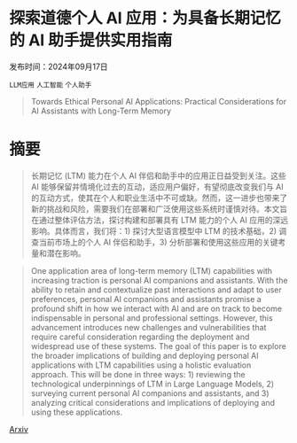 # 探索道德个人 AI 应用：为具备长期记忆的 AI 助手提供实用指南

发布时间：2024年09月17日

`LLM应用` `人工智能` `个人助手`

> Towards Ethical Personal AI Applications: Practical Considerations for AI Assistants with Long-Term Memory

# 摘要

> 长期记忆 (LTM) 能力在个人 AI 伴侣和助手中的应用正日益受到关注。这些 AI 能够保留并情境化过去的互动，适应用户偏好，有望彻底改变我们与 AI 的互动方式，使其在个人和职业生活中不可或缺。然而，这一进步也带来了新的挑战和风险，需要我们在部署和广泛使用这些系统时谨慎对待。本文旨在通过整体评估方法，探讨构建和部署具有 LTM 能力的个人 AI 应用的深远影响。具体而言，我们将：1) 探讨大型语言模型中 LTM 的技术基础，2) 调查当前市场上的个人 AI 伴侣和助手，3) 分析部署和使用这些应用的关键考量和潜在影响。

> One application area of long-term memory (LTM) capabilities with increasing traction is personal AI companions and assistants. With the ability to retain and contextualize past interactions and adapt to user preferences, personal AI companions and assistants promise a profound shift in how we interact with AI and are on track to become indispensable in personal and professional settings. However, this advancement introduces new challenges and vulnerabilities that require careful consideration regarding the deployment and widespread use of these systems. The goal of this paper is to explore the broader implications of building and deploying personal AI applications with LTM capabilities using a holistic evaluation approach. This will be done in three ways: 1) reviewing the technological underpinnings of LTM in Large Language Models, 2) surveying current personal AI companions and assistants, and 3) analyzing critical considerations and implications of deploying and using these applications.

[Arxiv](https://arxiv.org/abs/2409.11192)